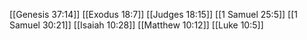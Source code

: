 [[Genesis 37:14]]
[[Exodus 18:7]]
[[Judges 18:15]]
[[1 Samuel 25:5]]
[[1 Samuel 30:21]]
[[Isaiah 10:28]]
[[Matthew 10:12]]
[[Luke 10:5]]
